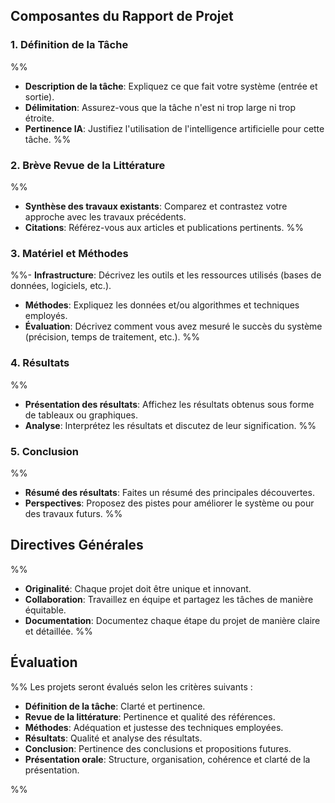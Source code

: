 

## Composantes du Rapport de Projet

### 1. Définition de la Tâche
%%
- **Description de la tâche**: Expliquez ce que fait votre système (entrée et sortie).
- **Délimitation**: Assurez-vous que la tâche n'est ni trop large ni trop étroite.
- **Pertinence IA**: Justifiez l'utilisation de l'intelligence artificielle pour cette tâche.
%%
### 2. Brève Revue de la Littérature
%%
- **Synthèse des travaux existants**: Comparez et contrastez votre approche avec les travaux précédents.
- **Citations**: Référez-vous aux articles et publications pertinents.
%%
### 3. Matériel et Méthodes

%%- **Infrastructure**: Décrivez les outils et les ressources utilisés (bases de données, logiciels, etc.).
- **Méthodes**: Expliquez les données et/ou algorithmes et techniques employés.
- **Évaluation**: Décrivez comment vous avez mesuré le succès du système (précision, temps de traitement, etc.).
%%
### 4. Résultats
%%
- **Présentation des résultats**: Affichez les résultats obtenus sous forme de tableaux ou graphiques.
- **Analyse**: Interprétez les résultats et discutez de leur signification.
%%
### 5. Conclusion
%%
- **Résumé des résultats**: Faites un résumé des principales découvertes.
- **Perspectives**: Proposez des pistes pour améliorer le système ou pour des travaux futurs.
%%
## Directives Générales
%%
- **Originalité**: Chaque projet doit être unique et innovant.
- **Collaboration**: Travaillez en équipe et partagez les tâches de manière équitable.
- **Documentation**: Documentez chaque étape du projet de manière claire et détaillée.
%%
## Évaluation
%%
Les projets seront évalués selon les critères suivants :

- **Définition de la tâche**: Clarté et pertinence.
- **Revue de la littérature**: Pertinence et qualité des références.
- **Méthodes**: Adéquation et justesse des techniques employées.
- **Résultats**: Qualité et analyse des résultats.
- **Conclusion**: Pertinence des conclusions et propositions futures.
- **Présentation orale**: Structure, organisation, cohérence et clarté de la présentation.

%%



